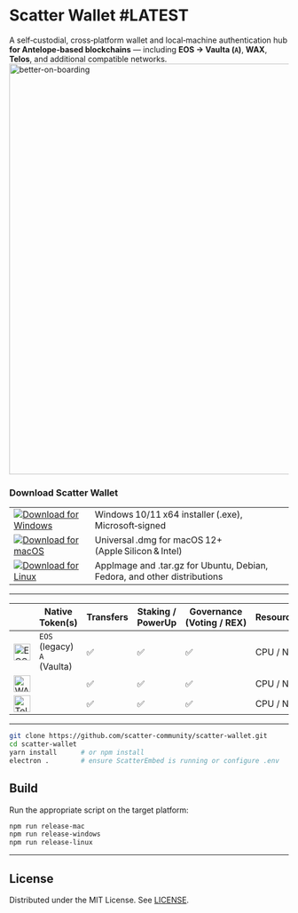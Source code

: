 

# Scatter Wallet #LATEST



A self‑custodial, cross‑platform wallet and local‑machine authentication hub **for Antelope‑based blockchains** — including **EOS → Vaulta (`A`)**, **WAX**, **Telos**, and additional compatible networks.
<img width="2069" height="740" alt="better-on-boarding" src="https://github.com/user-attachments/assets/b2da63b9-a557-446f-ad37-688389c0372e" />


### Download Scatter Wallet


<table>
  <tr>
    <td>
      <a href="https://github.com/scatter-community/scatter-wallet/releases/download/v1.3.3/Scatter-13.1.2.exe">
        <img src="https://img.shields.io/badge/Windows-Download-0078D6?style=for-the-badge" alt="Download for Windows">
      </a>
    </td>
    <td>Windows 10/11 x64 installer (.exe), Microsoft‑signed</td>
  </tr>
  <tr>
    <td>
      <a href="[https://github.com/scatter-community/scatter-wallet/releases/latest](https://github.com/scatter-community/scatter-wallet/releases/download/v1.3.3/Scatter-13.1.2.dmg)">
        <img src="https://img.shields.io/badge/macOS-Download-000000?style=for-the-badge" alt="Download for macOS">
      </a>
    </td>
    <td>Universal .dmg for macOS 12+ (Apple Silicon & Intel)</td>
  </tr>
  <tr>
    <td>
      <a href="[https://github.com/scatter-community/scatter-wallet/releases/latest](https://github.com/scatter-community/scatter-wallet/releases/download/v1.3.3/Scatter-13.1.2.AppImage)">
        <img src="https://img.shields.io/badge/Linux-Download-FCC624?style=for-the-badge" alt="Download for Linux">
      </a>
    </td>
    <td>AppImage and .tar.gz for Ubuntu, Debian, Fedora, and other distributions</td>
  </tr>
</table>


---

|                                                                          | Native Token(s)                | Transfers | Staking / PowerUp | Governance (Voting / REX) | Resource Mgmt. |
| --------------------------- | ------------------------------ | --------- | ----------------- | ------------------------- | -------------- |
| <img src="https://github.com/user-attachments/assets/639a4ffb-9c40-4f53-9faa-5c26f16a85f8" width="30" alt="EOS icon"> | `EOS` (legacy)<br>`A` (Vaulta) | ✅         | ✅                 | ✅                         | CPU / NET      |
| <img src="https://github.com/user-attachments/assets/016b5567-c17d-4a76-8a78-8ea950d55f9c" width="30" alt="WAX icon">         |                          | ✅         | ✅                 | ✅                         | CPU / NET      |
| <img src="https://github.com/user-attachments/assets/e424ba8d-a8d0-4634-b66e-989794f84386" width="30" alt="Telos icon">    |                         | ✅         | ✅                 | ✅                         | CPU / NET      |

---

```bash
git clone https://github.com/scatter-community/scatter-wallet.git
cd scatter-wallet
yarn install      # or npm install
electron .        # ensure ScatterEmbed is running or configure .env
```

## Build

Run the appropriate script on the target platform:

```bash
npm run release-mac
npm run release-windows
npm run release-linux
```

---

## License

Distributed under the MIT License. See [LICENSE](./LICENSE).

